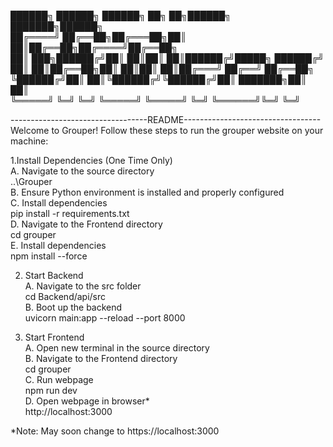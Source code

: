 
 ██████╗ ██████╗  ██████╗ ██╗   ██╗██████╗ ███████╗██████╗   
██╔════╝ ██╔══██╗██╔═══██╗██║   ██║██╔══██╗██╔════╝██╔══██╗  
██║  ███╗██████╔╝██║   ██║██║   ██║██████╔╝█████╗  ██████╔╝  
██║   ██║██╔══██╗██║   ██║██║   ██║██╔═══╝ ██╔══╝  ██╔══██╗  
╚██████╔╝██║  ██║╚██████╔╝╚██████╔╝██║     ███████╗██║  ██║  
 ╚═════╝ ╚═╝  ╚═╝ ╚═════╝  ╚═════╝ ╚═╝     ╚══════╝╚═╝  ╚═╝  
                                                             
----------------------------------README----------------------------------  
Welcome to Grouper! Follow these steps to run the grouper website on your  
machine:  
  
1.Install Dependencies (One Time Only)  
	A. Navigate to the source directory  
		..\Grouper  
	B. Ensure Python environment is installed and properly configured  
	C. Install dependencies  
		pip install -r requirements.txt  
	D. Navigate to the Frontend directory  
		cd grouper  
	E. Install dependencies  
		npm install --force  
  
2. Start Backend  
	A. Navigate to the src folder  
		cd Backend/api/src  
	B. Boot up the backend  
		uvicorn main:app --reload --port 8000  
  
3. Start Frontend  
	A. Open new terminal in the source directory  
	B. Navigate to the Frontend directory  
		cd grouper  
	C. Run webpage  
		npm run dev  
	D. Open webpage in browser*  
		http://localhost:3000  

*Note: May soon change to https://localhost:3000


		
